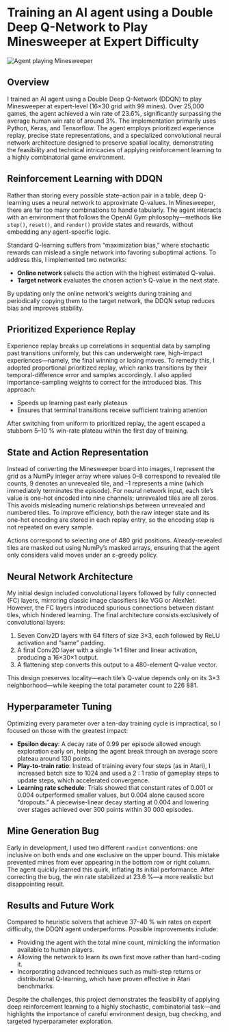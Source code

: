 # Training an AI agent using a Double Deep Q-Network to Play Minesweeper at Expert Difficulty

![Agent playing Minesweeper](img/Minesweeper_Agent_Playing.gif "Winning at Minesweeper!")

## Overview

I trained an AI agent using a Double Deep Q-Network (DDQN) to play Minesweeper at expert-level (16×30 grid with 99 mines). Over 25,000 games, the agent achieved a win rate of 23.6%, significantly surpassing the average human win rate of around 3%. The implementation primarily uses Python, Keras, and Tensorflow. The agent employs prioritized experience replay, precise state representations, and a specialized convolutional neural network architecture designed to preserve spatial locality, demonstrating  the feasibility and technical intricacies of applying reinforcement learning to a highly combinatorial game environment.

## Reinforcement Learning with DDQN

Rather than storing every possible state–action pair in a table, deep Q-learning uses a neural network to approximate Q-values. In Minesweeper, there are far too many combinations to handle tabularly. The agent interacts with an environment that follows the OpenAI Gym philosophy—methods like `step()`, `reset()`, and `render()` provide states and rewards, without embedding any agent-specific logic.

Standard Q-learning suffers from “maximization bias,” where stochastic rewards can mislead a single network into favoring suboptimal actions. To address this, I implemented two networks:

- **Online network** selects the action with the highest estimated Q-value.
- **Target network** evaluates the chosen action’s Q-value in the next state.

By updating only the online network’s weights during training and periodically copying them to the target network, the DDQN setup reduces bias and improves stability.

## Prioritized Experience Replay

Experience replay breaks up correlations in sequential data by sampling past transitions uniformly, but this can underweight rare, high-impact experiences—namely, the final winning or losing moves. To remedy this, I adopted proportional prioritized replay, which ranks transitions by their temporal-difference error and samples accordingly. I also applied importance-sampling weights to correct for the introduced bias. This approach:

- Speeds up learning past early plateaus
- Ensures that terminal transitions receive sufficient training attention

After switching from uniform to prioritized replay, the agent escaped a stubborn 5–10 % win-rate plateau within the first day of training.

## State and Action Representation

Instead of converting the Minesweeper board into images, I represent the grid as a NumPy integer array where values 0–8 correspond to revealed tile counts, 9 denotes an unrevealed tile, and –1 represents a mine (which immediately terminates the episode). For neural network input, each tile’s value is one-hot encoded into nine channels; unrevealed tiles are all zeros. This avoids misleading numeric relationships between unrevealed and numbered tiles. To improve efficiency, both the raw integer state and its one-hot encoding are stored in each replay entry, so the encoding step is not repeated on every sample.

Actions correspond to selecting one of 480 grid positions. Already-revealed tiles are masked out using NumPy’s masked arrays, ensuring that the agent only considers valid moves under an ε-greedy policy.

## Neural Network Architecture

My initial design included convolutional layers followed by fully connected (FC) layers, mirroring classic image classifiers like VGG or AlexNet. However, the FC layers introduced spurious connections between distant tiles, which hindered learning. The final architecture consists exclusively of convolutional layers:

1. Seven Conv2D layers with 64 filters of size 3×3, each followed by ReLU activation and “same” padding.
2. A final Conv2D layer with a single 1×1 filter and linear activation, producing a 16×30×1 output.
3. A flattening step converts this output to a 480-element Q-value vector.

This design preserves locality—each tile’s Q-value depends only on its 3×3 neighborhood—while keeping the total parameter count to 226 881.

## Hyperparameter Tuning

Optimizing every parameter over a ten-day training cycle is impractical, so I focused on those with the greatest impact:

- **Epsilon decay**: A decay rate of 0.99 per episode allowed enough exploration early on, helping the agent break through an average score plateau around 130 points.
- **Play-to-train ratio**: Instead of training every four steps (as in Atari), I increased batch size to 1024 and used a 2 : 1 ratio of gameplay steps to update steps, which accelerated convergence.
- **Learning rate schedule**: Trials showed that constant rates of 0.001 or 0.004 outperformed smaller values, but 0.004 alone caused score “dropouts.” A piecewise-linear decay starting at 0.004 and lowering over stages achieved over 300 points within 30 000 episodes.

## Mine Generation Bug

Early in development, I used two different `randint` conventions: one inclusive on both ends and one exclusive on the upper bound. This mistake prevented mines from ever appearing in the bottom row or right column. The agent quickly learned this quirk, inflating its initial performance. After correcting the bug, the win rate stabilized at 23.6 %—a more realistic but disappointing result.

## Results and Future Work

Compared to heuristic solvers that achieve 37–40 % win rates on expert difficulty, the DDQN agent underperforms. Possible improvements include:

- Providing the agent with the total mine count, mimicking the information available to human players.
- Allowing the network to learn its own first move rather than hard-coding it.
- Incorporating advanced techniques such as multi-step returns or distributional Q-learning, which have proven effective in Atari benchmarks.

Despite the challenges, this project demonstrates the feasibility of applying deep reinforcement learning to a highly stochastic, combinatorial task—and highlights the importance of careful environment design, bug checking, and targeted hyperparameter exploration.

